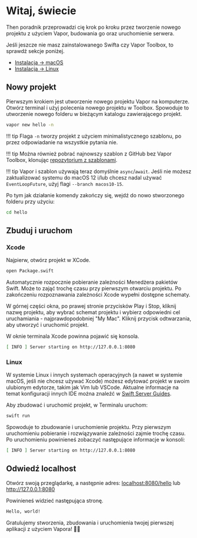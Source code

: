 # Witaj, świecie

Then poradnik przeprowadzi cię krok po kroku przez tworzenie nowego projektu z użyciem Vapor, budowania go oraz uruchomienie serwera.

Jeśli jeszcze nie masz zainstalowanego Swifta czy Vapor Toolbox, to sprawdź sekcje poniżej.

- [Instalacja &rarr; macOS](../install/macos.md)
- [Instalacja &rarr; Linux](../install/linux.md)

## Nowy projekt

Pierwszym krokiem jest utworzenie nowego projektu Vapor na komputerze. Otwórz terminal i użyj polecenia nowego projektu w Toolbox. Spowoduje to utworzenie nowego folderu w bieżącym katalogu zawierającego projekt.

```sh
vapor new hello -n
```

!!! tip
	Flaga `-n` tworzy projekt z użyciem minimalistycznego szablonu, po przez odpowiadanie na wszystkie pytania nie.

!!! tip
	Można również pobrać najnowszy szablon z GitHub bez Vapor Toolbox, klonując [repozytorium z szablonami](https://github.com/vapor/template-bare).

!!! tip
	Vapor i szablon używają teraz domyślnie `async`/`await`.
	Jeśli nie możesz zaktualizować systemu do macOS 12 i/lub chcesz nadal używać `EventLoopFuture`,
	użyj flagi `--branch macos10-15`.

Po tym jak działanie komendy zakończy się, wejdź do nowo stworzonego folderu przy użyciu:

```sh
cd hello
```

## Zbuduj i uruchom

### Xcode

Najpierw, otwórz projekt w XCode.

```sh
open Package.swift
```

Automatycznie rozpocznie pobieranie zależności Menedżera pakietów Swift. Może to zająć trochę czasu przy pierwszym otwarciu projektu. Po zakończeniu rozpoznawania zależności Xcode wypełni dostępne schematy. 

W górnej części okna, po prawej stronie przycisków Play i Stop, kliknij nazwę projektu, aby wybrać schemat projektu i wybierz odpowiedni cel uruchamiania - najprawdopodobniej "My Mac". Kliknij przycisk odtwarzania, aby utworzyć i uruchomić projekt.

W oknie terminala Xcode powinna pojawić się konsola.

```sh
[ INFO ] Server starting on http://127.0.0.1:8080
```

### Linux

W systemie Linux i innych systemach operacyjnych (a nawet w systemie macOS, jeśli nie chcesz używać Xcode) możesz edytować projekt w swoim ulubionym edytorze, takim jak Vim lub VSCode. Aktualne informacje na temat konfiguracji innych IDE można znaleźć w [Swift Server Guides](https://github.com/swift-server/guides/blob/main/docs/setup-and-ide-alternatives.md).

Aby zbudować i uruchomić projekt, w Terminalu uruchom:

```sh
swift run
```

Spowoduje to zbudowanie i uruchomienie projektu. Przy pierwszym uruchomieniu pobieranie i rozwiązywanie zależności zajmie trochę czasu. Po uruchomieniu powinieneś zobaczyć następujące informacje w konsoli:

```sh
[ INFO ] Server starting on http://127.0.0.1:8080
```

## Odwiedź localhost

Otwórz swoją przeglądarkę, a następnie adres: <a href="http://localhost:8080/hello" target="_blank">localhost:8080/hello</a> lub <a href="http://127.0.0.1:8080" target="_blank">http://127.0.0.1:8080</a>

Powinieneś widzieć następująca stronę.

```html
Hello, world!
```

Gratulujemy stworzenia, zbudowania i uruchomienia twojej pierwszej aplikacji z użyciem Vapora! 🎉🎉
